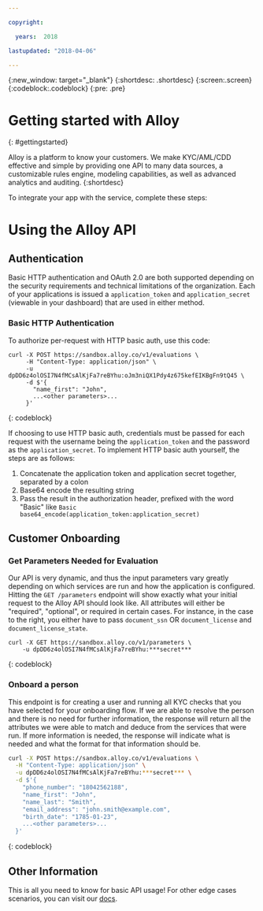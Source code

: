 ```yaml
---

copyright:

  years:  2018

lastupdated: "2018-04-06"

---
```


{:new_window: target="_blank"}
{:shortdesc: .shortdesc}
{:screen:.screen}
{:codeblock:.codeblock}
{:pre: .pre}

# Getting started with Alloy
{: #gettingstarted}

Alloy is a platform to know your customers. We make KYC/AML/CDD effective and simple by providing one API to many data sources, a customizable rules engine, modeling capabilities, as well as advanced analytics and auditing.
{:shortdesc}

To integrate your app with the service, complete these steps:

# Using the Alloy API

## Authentication

Basic HTTP authentication and OAuth 2.0 are both supported depending on the security requirements and technical limitations of the organization. Each of your applications is issued a `application_token` and `application_secret` (viewable in your dashboard) that are used in either method.

### Basic HTTP Authentication

 To authorize per-request with HTTP basic auth, use this code:

```
curl -X POST https://sandbox.alloy.co/v1/evaluations \
     -H "Content-Type: application/json" \
     -u dpDD6z4olOSI7N4fMCsAlKjFa7reBYhu:oJm3niQX1Pdy4z675kefEIKBgFn9tQ45 \
     -d $'{
       "name_first": "John",
       ...<other parameters>...
     }'
```
{: codeblock}

If choosing to use HTTP basic auth, credentials must be passed for each request with the username being the `application_token` and the password as the `application_secret`. To implement HTTP basic auth yourself, the steps are as follows:

1. Concatenate the application token and application secret together, separated by a colon
2. Base64 encode the resulting string
3. Pass the result in the authorization header, prefixed with the word "Basic" like `Basic base64_encode(application_token:application_secret)`


## Customer Onboarding

### Get Parameters Needed for Evaluation

Our API is very dynamic, and thus the input parameters vary greatly depending on which services are run and how the application is configured. Hitting the `GET /parameters` endpoint will show exactly what your initial request to the Alloy API should look like. All attributes will either be "required", "optional", or required in certain cases. For instance, in the case to the right, you either have to pass `document_ssn` OR `document_license` and `document_license_state`.

```
curl -X GET https://sandbox.alloy.co/v1/parameters \
    -u dpDD6z4olOSI7N4fMCsAlKjFa7reBYhu:***secret***
```
{: codeblock}

### Onboard a person

This endpoint is for creating a user and running all KYC checks that you have selected for your onboarding flow. If we are able to resolve the person and there is no need for further information, the response will return all the attributes we were able to match and deduce from the services that were run. If more information is needed, the response will indicate what is needed and what the format for that information should be.

```bash
curl -X POST https://sandbox.alloy.co/v1/evaluations \
  -H "Content-Type: application/json" \
  -u dpDD6z4olOSI7N4fMCsAlKjFa7reBYhu:***secret*** \
  -d $'{
    "phone_number": "18042562188",
    "name_first": "John",
    "name_last": "Smith",
    "email_address": "john.smith@example.com",
    "birth_date": "1785-01-23",
    ...<other parameters>...
  }'
```
{: codeblock}

## Other Information

This is all you need to know for basic API usage! For other edge cases scenarios, you can visit our [docs](https://docs.alloy.co).